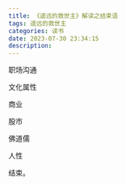 ```yaml
---
title: 《遥远的救世主》解读之结束语
tags: 遥远的救世主
categories: 读书
date: 2023-07-30 23:34:15
description:
---
```


职场沟通

文化属性

商业

股市

佛道儒

人性

结束。

